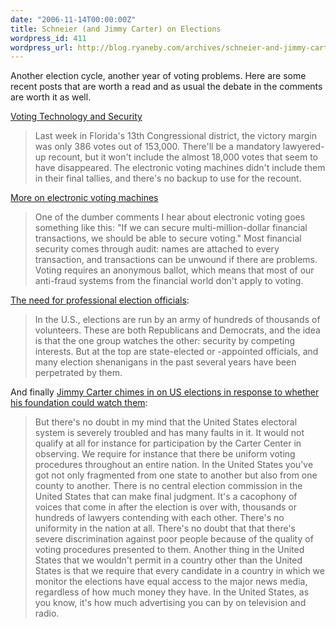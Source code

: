 ```yaml
---
date: "2006-11-14T00:00:00Z"
title: Schneier (and Jimmy Carter) on Elections
wordpress_id: 411
wordpress_url: http://blog.ryaneby.com/archives/schneier-and-jimmy-carter-on-elections/
---
```

Another election cycle, another year of voting problems. Here are some recent posts that are worth a read and as usual the debate in the comments are worth it as well.

<a href="http://www.schneier.com/blog/archives/2006/11/voting_technolo.html">Voting Technology and Security</a>

<blockquote>Last week in Florida's 13th Congressional district, the victory margin was only 386 votes out of 153,000. There'll be a mandatory lawyered-up recount, but it won't include the almost 18,000 votes that seem to have disappeared. The electronic voting machines didn't include them in their final tallies, and there's no backup to use for the recount. </blockquote>

<a href="http://www.schneier.com/blog/archives/2006/11/more_on_electro.html">More on electronic voting machines</a>

<blockquote>One of the dumber comments I hear about electronic voting goes something like this: "If we can secure multi-million-dollar financial transactions, we should be able to secure voting." Most financial security comes through audit: names are attached to every transaction, and transactions can be unwound if there are problems. Voting requires an anonymous ballot, which means that most of our anti-fraud systems from the financial world don't apply to voting.</blockquote>

<a href="http://www.schneier.com/blog/archives/2006/11/the_need_for_pr.html">The need for professional election officials</a>:

<blockquote>In the U.S., elections are run by an army of hundreds of thousands of volunteers. These are both Republicans and Democrats, and the idea is that the one group watches the other: security by competing interests. But at the top are state-elected or -appointed officials, and many election shenanigans in the past several years have been perpetrated by them.</blockquote>

And finally <a href="http://www.npr.org/templates/story/story.php?storyId=6439233">Jimmy Carter chimes in on US elections in response to whether his foundation could watch them</a>:

<blockquote>But there's no doubt in my mind that the United States electoral system is severely troubled and has many faults in it. It would not qualify at all for instance for participation by the Carter Center in observing. We require for instance that there be uniform voting procedures throughout an entire nation. In the United States you've got not only fragmented from one state to another but also from one county to another. There is no central election commission in the United States that can make final judgment. It's a cacophony of voices that come in after the election is over with, thousands or hundreds of lawyers contending with each other. There's no uniformity in the nation at all. There's no doubt that that there's severe discrimination against poor people because of the quality of voting procedures presented to them. Another thing in the United States that we wouldn't permit in a country other than the United States is that we require that every candidate in a country in which we monitor the elections have equal access to the major news media, regardless of how much money they have. In the United States, as you know, it's how much advertising you can by on television and radio.</blockquote>
